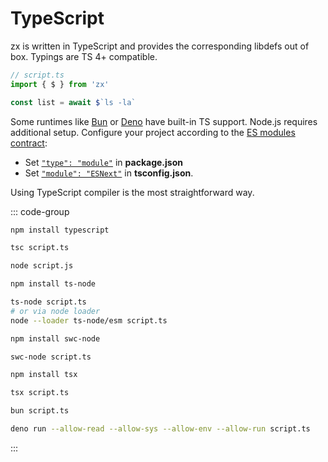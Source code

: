 # TypeScript

zx is written in TypeScript and provides the corresponding libdefs out of box. Typings are TS 4+ compatible.

```ts
// script.ts
import { $ } from 'zx'

const list = await $`ls -la`
```

Some runtimes like [Bun](https://bun.sh/) or [Deno](https://deno.com/) have built-in TS support. Node.js requires additional setup. Configure your project according to the [ES modules contract](https://nodejs.org/api/packages.html#packages_type):

- Set [`"type": "module"`](https://nodejs.org/api/packages.html#packages_type)
in **package.json**
- Set [`"module": "ESNext"`](https://www.typescriptlang.org/tsconfig/#module)
in **tsconfig.json**.

Using TypeScript compiler is the most straightforward way.

::: code-group

```bash [tsc]
npm install typescript

tsc script.ts

node script.js
```

```bash [ts-node]
npm install ts-node

ts-node script.ts
# or via node loader
node --loader ts-node/esm script.ts
```

```bash [swc-node]
npm install swc-node

swc-node script.ts
```

```bash [tsx]
npm install tsx

tsx script.ts
```

```bash [bun]
bun script.ts
```

```bash [deno]
deno run --allow-read --allow-sys --allow-env --allow-run script.ts
```

:::
